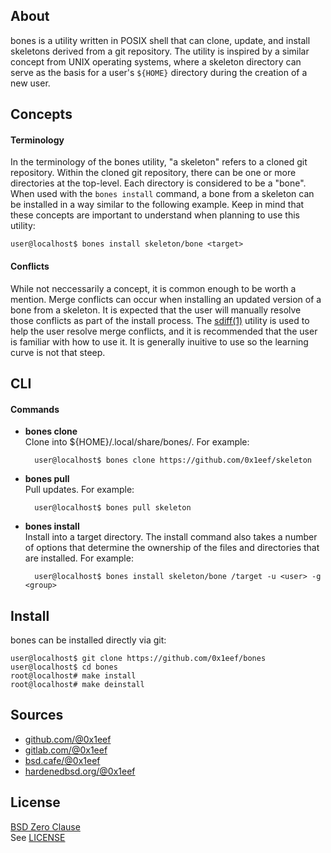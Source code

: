 ## About

bones is a utility written in POSIX shell that can clone,
update, and install skeletons derived from a git repository.
The utility is inspired by a similar concept from UNIX operating
systems, where a skeleton directory can serve as the basis for
a user's `${HOME}` directory during the creation of a new user.

## Concepts

#### Terminology

In the terminology of the bones utility, "a skeleton" refers
to a cloned git repository. Within the cloned git repository,
there can be one or more directories at the top-level.
Each directory is considered to be a "bone". When used with
the `bones install` command, a bone from a skeleton can be
installed in a way similar to the following example.
Keep in mind that these concepts are important to understand
when planning to use this utility:

    user@localhost$ bones install skeleton/bone <target>

#### Conflicts

While not neccessarily a concept, it is common enough to be worth
a mention. Merge conflicts can occur when installing an updated
version of a bone from a skeleton. It is expected that the user
will manually resolve those conflicts as part of the install
process. The
[sdiff(1)](https://man.freebsd.org/cgi/man.cgi?sdiff)
utility is used to help the user resolve merge conflicts, and
it is recommended that the user is familiar with how to use it.
It is generally inuitive to use so the learning curve is not that
steep.

## CLI

#### Commands

* **bones clone** <br>
Clone into ${HOME}/.local/share/bones/. For example:

        user@localhost$ bones clone https://github.com/0x1eef/skeleton

* **bones pull** <br>
Pull updates. For example:

        user@localhost$ bones pull skeleton

* **bones install** <br>
Install into a target directory. The install command also takes
a number of options that determine the ownership of the files
and directories that are installed. For example:

        user@localhost$ bones install skeleton/bone /target -u <user> -g <group>

## Install

bones can be installed directly via git:

    user@localhost$ git clone https://github.com/0x1eef/bones
    user@localhost$ cd bones
    root@localhost# make install
    root@localhost# make deinstall

## Sources

* [github.com/@0x1eef](https://github.com/0x1eef/bones)
* [gitlab.com/@0x1eef](https://gitlab.com/0x1eef/bones)
* [bsd.cafe/@0x1eef](https://brew.bsd.cafe/0x1eef/bones)
* [hardenedbsd.org/@0x1eef](https://git.hardenedbsd.org/0x1eef/bones)

## License

[BSD Zero Clause](https://choosealicense.com/licenses/0bsd/) <br>
See [LICENSE](./share/bones/LICENSE)
